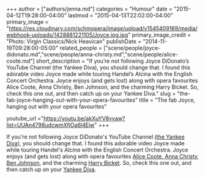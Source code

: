 +++
author = ["authors/jenna.md"]
categories = "Humour"
date = "2015-04-12T19:28:00-04:00"
lastmod = "2015-04-13T22:02:00-04:00"
primary_image = "https://res.cloudinary.com/schmopera/image/upload/v1545409169/media/webhook-uploads/1428881221105/Joyce.jpg.jpg"
primary_image_credit = "Photo: Virgin Classics/Nick Heavican"
publishDate = "2014-11-19T09:28:00-05:00"
related_people = ["scene/people/joyce-didonato.md","scene/people/anna-christy.md","scene/people/alice-coote.md"]
short_description = "If you’re not following Joyce DiDonato’s YouTube Channel (the Yankee Diva), you should change that. I found this adorable video Joyce made while touring Handel’s Alcina with the English Concert Orchestra. Joyce enjoys (and gets lost) along with opera favourites Alice Coote, Anna Christy, Ben Johnson, and the charming Harry Bicket. So, check this one out, and then catch up on your Yankee Diva."
slug = "the-fab-joyce-hanging-out-with-your-opera-favourites"
title = "The fab Joyce, hanging out with your opera favourites"

youtube_url ="https://youtu.be/akXuYV8vyaw?list=UUAn4798udcwmXfjOa6l4Ejw"
+++

If you're not following Joyce DiDonato's YouTube Channel [(the Yankee Diva](https://www.youtube.com/user/TheYankeediva)), you should change that. I found this adorable video Joyce made while touring Handel's _Alcina_ with the English Concert Orchestra. Joyce enjoys (and gets lost) along with opera favourites [Alice Coote](http://www.theguardian.com/culture/2010/aug/16/alice-coote-mezzo-soprano),[ Anna Christy](http://www.annachristy.com/Home.html), [Ben Johnson](https://twitter.com/tenorbenjohnson), and the charming [Harry Bicket](http://www.askonasholt.co.uk/artists/conductors/harry-bicket). So, check this one out, and then catch up on your [Yankee Diva](https://www.youtube.com/user/TheYankeediva/videos).
